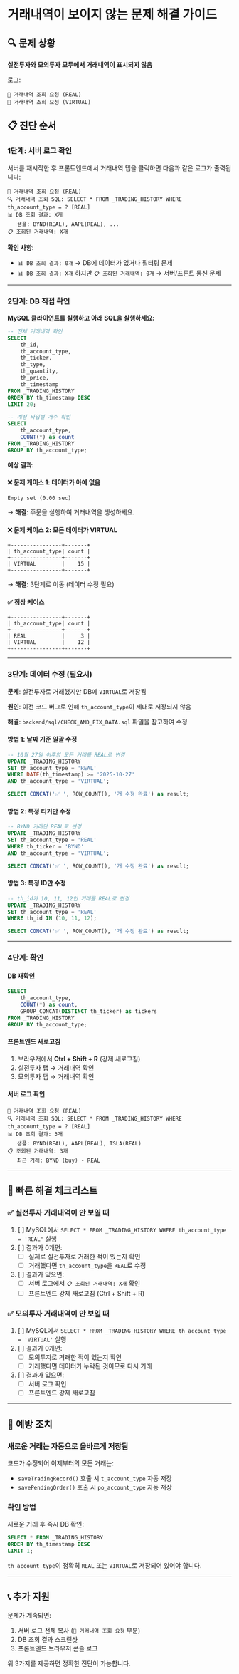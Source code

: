 # 거래내역이 보이지 않는 문제 해결 가이드

## 🔍 문제 상황

**실전투자와 모의투자 모두에서 거래내역이 표시되지 않음**

로그:
```
📜 거래내역 조회 요청 (REAL)
📜 거래내역 조회 요청 (VIRTUAL)
```

## 📋 진단 순서

### 1단계: 서버 로그 확인

서버를 재시작한 후 프론트엔드에서 거래내역 탭을 클릭하면 다음과 같은 로그가 출력됩니다:

```
📜 거래내역 조회 요청 (REAL)
🔍 거래내역 조회 SQL: SELECT * FROM _TRADING_HISTORY WHERE th_account_type = ? [REAL]
📊 DB 조회 결과: X개
   샘플: BYND(REAL), AAPL(REAL), ...
📋 조회된 거래내역: X개
```

**확인 사항**:
- `📊 DB 조회 결과: 0개` → DB에 데이터가 없거나 필터링 문제
- `📊 DB 조회 결과: X개` 하지만 `📋 조회된 거래내역: 0개` → 서버/프론트 통신 문제

---

### 2단계: DB 직접 확인

**MySQL 클라이언트를 실행하고 아래 SQL을 실행하세요:**

```sql
-- 전체 거래내역 확인
SELECT 
    th_id,
    th_account_type,
    th_ticker,
    th_type,
    th_quantity,
    th_price,
    th_timestamp
FROM _TRADING_HISTORY 
ORDER BY th_timestamp DESC
LIMIT 20;

-- 계정 타입별 개수 확인
SELECT 
    th_account_type,
    COUNT(*) as count
FROM _TRADING_HISTORY 
GROUP BY th_account_type;
```

**예상 결과**:

#### ❌ 문제 케이스 1: 데이터가 아예 없음
```
Empty set (0.00 sec)
```
→ **해결**: 주문을 실행하여 거래내역을 생성하세요.

#### ❌ 문제 케이스 2: 모든 데이터가 VIRTUAL
```
+----------------+-------+
| th_account_type| count |
+----------------+-------+
| VIRTUAL        |    15 |
+----------------+-------+
```
→ **해결**: 3단계로 이동 (데이터 수정 필요)

#### ✅ 정상 케이스
```
+----------------+-------+
| th_account_type| count |
+----------------+-------+
| REAL           |     3 |
| VIRTUAL        |    12 |
+----------------+-------+
```

---

### 3단계: 데이터 수정 (필요시)

**문제**: 실전투자로 거래했지만 DB에 `VIRTUAL`로 저장됨

**원인**: 이전 코드 버그로 인해 `th_account_type`이 제대로 저장되지 않음

**해결**: `backend/sql/CHECK_AND_FIX_DATA.sql` 파일을 참고하여 수정

#### 방법 1: 날짜 기준 일괄 수정
```sql
-- 10월 27일 이후의 모든 거래를 REAL로 변경
UPDATE _TRADING_HISTORY 
SET th_account_type = 'REAL' 
WHERE DATE(th_timestamp) >= '2025-10-27'
AND th_account_type = 'VIRTUAL';

SELECT CONCAT('✅ ', ROW_COUNT(), '개 수정 완료') as result;
```

#### 방법 2: 특정 티커만 수정
```sql
-- BYND 거래만 REAL로 변경
UPDATE _TRADING_HISTORY 
SET th_account_type = 'REAL' 
WHERE th_ticker = 'BYND'
AND th_account_type = 'VIRTUAL';

SELECT CONCAT('✅ ', ROW_COUNT(), '개 수정 완료') as result;
```

#### 방법 3: 특정 ID만 수정
```sql
-- th_id가 10, 11, 12인 거래를 REAL로 변경
UPDATE _TRADING_HISTORY 
SET th_account_type = 'REAL' 
WHERE th_id IN (10, 11, 12);

SELECT CONCAT('✅ ', ROW_COUNT(), '개 수정 완료') as result;
```

---

### 4단계: 확인

#### DB 재확인
```sql
SELECT 
    th_account_type,
    COUNT(*) as count,
    GROUP_CONCAT(DISTINCT th_ticker) as tickers
FROM _TRADING_HISTORY 
GROUP BY th_account_type;
```

#### 프론트엔드 새로고침
1. 브라우저에서 **Ctrl + Shift + R** (강제 새로고침)
2. 실전투자 탭 → 거래내역 확인
3. 모의투자 탭 → 거래내역 확인

#### 서버 로그 확인
```
📜 거래내역 조회 요청 (REAL)
🔍 거래내역 조회 SQL: SELECT * FROM _TRADING_HISTORY WHERE th_account_type = ? [REAL]
📊 DB 조회 결과: 3개
   샘플: BYND(REAL), AAPL(REAL), TSLA(REAL)
📋 조회된 거래내역: 3개
   최근 거래: BYND (buy) - REAL
```

---

## 🎯 빠른 해결 체크리스트

### ✅ 실전투자 거래내역이 안 보일 때
1. [ ] MySQL에서 `SELECT * FROM _TRADING_HISTORY WHERE th_account_type = 'REAL'` 실행
2. [ ] 결과가 0개면: 
   - [ ] 실제로 실전투자로 거래한 적이 있는지 확인
   - [ ] 거래했다면 `th_account_type`을 `REAL`로 수정
3. [ ] 결과가 있으면:
   - [ ] 서버 로그에서 `📋 조회된 거래내역: X개` 확인
   - [ ] 프론트엔드 강제 새로고침 (Ctrl + Shift + R)

### ✅ 모의투자 거래내역이 안 보일 때
1. [ ] MySQL에서 `SELECT * FROM _TRADING_HISTORY WHERE th_account_type = 'VIRTUAL'` 실행
2. [ ] 결과가 0개면:
   - [ ] 모의투자로 거래한 적이 있는지 확인
   - [ ] 거래했다면 데이터가 누락된 것이므로 다시 거래
3. [ ] 결과가 있으면:
   - [ ] 서버 로그 확인
   - [ ] 프론트엔드 강제 새로고침

---

## 🔧 예방 조치

### 새로운 거래는 자동으로 올바르게 저장됨
코드가 수정되어 이제부터의 모든 거래는:
- `saveTradingRecord()` 호출 시 `t_account_type` 자동 저장
- `savePendingOrder()` 호출 시 `po_account_type` 자동 저장

### 확인 방법
새로운 거래 후 즉시 DB 확인:
```sql
SELECT * FROM _TRADING_HISTORY 
ORDER BY th_timestamp DESC 
LIMIT 1;
```

`th_account_type`이 정확히 `REAL` 또는 `VIRTUAL`로 저장되어 있어야 합니다.

---

## 📞 추가 지원

문제가 계속되면:
1. 서버 로그 전체 복사 (`📜 거래내역 조회 요청` 부분)
2. DB 조회 결과 스크린샷
3. 프론트엔드 브라우저 콘솔 로그

위 3가지를 제공하면 정확한 진단이 가능합니다.


